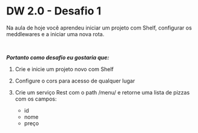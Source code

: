 # DW 2.0 - Desafio 1

Na aula de hoje você aprendeu iniciar um projeto com Shelf, configurar os meddlewares e a iniciar uma nova rota.

<br />

***Portanto como desafio eu gostaria que:***

1. Crie e inicie um projeto novo com Shelf
2. Configure o cors para acesso de qualquer lugar
3. Crie um serviço Rest com o path /menu/ e retorne uma lista de pizzas com os campos:
    
    * id
    * nome
    * preço

